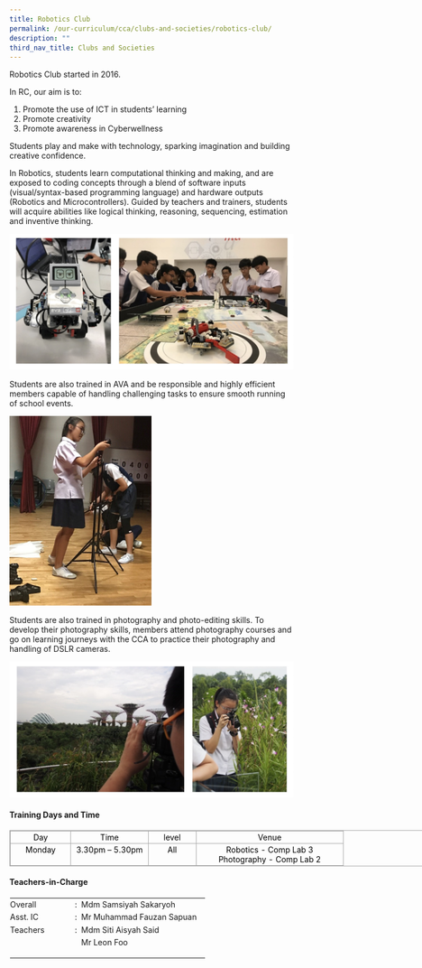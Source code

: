 ```yaml
---
title: Robotics Club
permalink: /our-curriculum/cca/clubs-and-societies/robotics-club/
description: ""
third_nav_title: Clubs and Societies
---
```

Robotics Club started in 2016.

  

In RC, our aim is to:

1.  Promote the use of ICT in students’ learning
2.  Promote creativity
3.  Promote awareness in Cyberwellness

  

Students play and make with technology, sparking imagination and building creative confidence.

  

In Robotics, students learn computational thinking and making, and are exposed to coding concepts through a blend of software inputs (visual/syntax-based programming language) and hardware outputs (Robotics and Microcontrollers). Guided by teachers and trainers, students will acquire abilities like logical thinking, reasoning, sequencing, estimation and inventive thinking.

![Robotics Club](/images/Robotics%20Club_1.jpg)

Students are also trained in AVA and be responsible and highly efficient members capable of handling challenging tasks to ensure smooth running of school events.

<style>  
img {  
  display: block;  
  margin-left: auto;  
  margin-right: auto;  
}  
</style>  
<body><img src="/images/AVA%201.jpeg" alt="Robotics Club" style="width:50%;">  
  
</body>

Students are also trained in photography and photo-editing skills. To develop their photography skills, members attend photography courses and go on learning journeys with the CCA to practice their photography and handling of DSLR cameras.

![Robotics Club](/images/Robotics%20Club_2.jpg)

#### Training Days and Time

<table border="0" cellspacing="0" cellpadding="0" class="iveo_table ives_tab_simple3" style="margin: 0px; outline: 0px; padding: 0px; border-collapse: collapse; border: 1px solid rgb(170, 170, 170); width: 856px;"><tbody style="margin: 0px; outline: 0px; padding: 0px;"><tr style="margin: 0px; outline: 0px; padding: 0px;"><td valign="top" style="margin: 0px; outline: 0px; padding: 2px; text-align: center; border: 1px solid rgb(170, 170, 170); width: 76.85pt;"><font color="#000000" style="margin: 0px; outline: 0px; padding: 0px;">Day</font><br style="margin: 0px; outline: 0px; padding: 0px;"></td><td valign="top" style="margin: 0px; outline: 0px; padding: 2px; text-align: center; border: 1px solid rgb(170, 170, 170); width: 99.15pt;"><font color="#000000" style="margin: 0px; outline: 0px; padding: 0px;">Time</font><br style="margin: 0px; outline: 0px; padding: 0px;"></td><td valign="top" style="margin: 0px; outline: 0px; padding: 2px; text-align: center; border: 1px solid rgb(170, 170, 170); width: 60.1pt;"><font color="#000000" style="margin: 0px; outline: 0px; padding: 0px;">level</font><br style="margin: 0px; outline: 0px; padding: 0px;"></td><td valign="top" style="margin: 0px; outline: 0px; padding: 2px; text-align: center; border: 1px solid rgb(170, 170, 170); width: 191.95pt;"><font color="#000000" style="margin: 0px; outline: 0px; padding: 0px;">Venue</font><br style="margin: 0px; outline: 0px; padding: 0px;"></td></tr><tr style="margin: 0px; outline: 0px; padding: 0px;"><td valign="top" style="margin: 0px; outline: 0px; padding: 2px; text-align: center; border: 1px solid rgb(170, 170, 170); width: 76.85pt;"><font color="#000000" style="margin: 0px; outline: 0px; padding: 0px;">Monday</font><br style="margin: 0px; outline: 0px; padding: 0px;"></td><td valign="top" style="margin: 0px; outline: 0px; padding: 2px; text-align: center; border: 1px solid rgb(170, 170, 170); width: 99.15pt;"><font color="#000000" style="margin: 0px; outline: 0px; padding: 0px;">3.30pm – 5.30pm</font><br style="margin: 0px; outline: 0px; padding: 0px;"></td><td valign="top" style="margin: 0px; outline: 0px; padding: 2px; text-align: center; border: 1px solid rgb(170, 170, 170); width: 60.1pt;"><font color="#000000" style="margin: 0px; outline: 0px; padding: 0px;">All</font><br style="margin: 0px; outline: 0px; padding: 0px;"></td><td valign="top" style="margin: 0px; outline: 0px; padding: 2px; text-align: center; border: 1px solid rgb(170, 170, 170); width: 191.95pt;"><font color="#000000" style="margin: 0px; outline: 0px; padding: 0px;">Robotics - Comp Lab 3<br style="margin: 0px; outline: 0px; padding: 0px;">Photography - Comp Lab 2</font><br style="margin: 0px; outline: 0px; padding: 0px;"></td></tr></tbody></table>

  

#### Teachers-in-Charge


<table border="0" class="ives_tab_kosong" style="margin: 0px; outline: 0px; padding: 0px; border-collapse: collapse; border: 1px solid transparent; table-layout: fixed; width: 856px;"><tbody style="margin: 0px; outline: 0px; padding: 0px;"><tr style="margin: 0px; outline: 0px; padding: 0px;"><td width="100px" style="margin: 0px; outline: 0px; padding: 0px 15px 15px 0px; vertical-align: top;"><div style="margin: 0px; outline: 0px; padding: 0px; line-height: 22.4px;">Overall</div><div style="margin: 0px; outline: 0px; padding: 0px; line-height: 22.4px;">Asst. IC</div><div style="margin: 0px; outline: 0px; padding: 0px; line-height: 22.4px;">Teachers</div></td><td style="margin: 0px; outline: 0px; padding: 0px 15px 15px 0px; vertical-align: top;"><div style="margin: 0px; outline: 0px; padding: 0px; line-height: 22.4px;">:&nbsp; Mdm Samsiyah Sakaryoh</div><div style="margin: 0px; outline: 0px; padding: 0px; line-height: 22.4px;">:&nbsp; Mr Muhammad Fauzan Sapuan</div><div style="margin: 0px; outline: 0px; padding: 0px; line-height: 22.4px;">:&nbsp; Mdm Siti Aisyah Said</div><div style="margin: 0px; outline: 0px; padding: 0px; line-height: 22.4px;">&nbsp; &nbsp;Mr Leon Foo</div></td></tr></tbody></table>